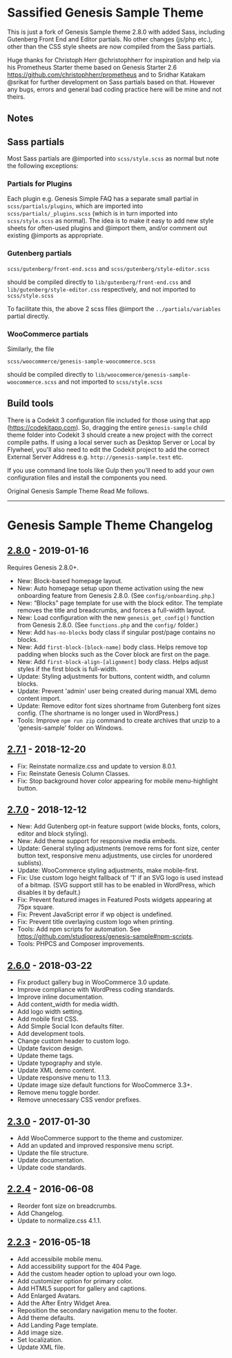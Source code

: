 # Sassified Genesis Sample Theme

This is just a fork of Genesis Sample theme 2.8.0 with added Sass, including Gutenberg Front End and Editor partials. No other changes (js/php etc.), other than the CSS style sheets are now compiled from the Sass partials.

Huge thanks for Christoph Herr @christophherr for inspiration and help via his Prometheus Starter theme based on Genesis Starter 2.6 https://github.com/christophherr/prometheus and to Sridhar Katakam @srikat for further development on Sass partials based on that. However any bugs, errors and general bad coding practice here will be mine and not theirs. 

## Notes

## Sass partials

Most Sass partials are @imported into `scss/style.scss` as normal but note the following exceptions:

### Partials for Plugins

Each plugin e.g. Genesis Simple FAQ has a separate small partial in `scss/partials/plugins`, which are imported into `scss/partials/_plugins.scss` (which is in turn imported into `scss/style.scss` as normal). The idea is to make it easy to add new style sheets for often-used plugins and @import them, and/or comment out existing @imports as appropriate.

### Gutenberg partials

`scss/gutenberg/front-end.scss`
and
`scss/gutenberg/style-editor.scss`

should be compiled directly to `lib/gutenberg/front-end.css` and `lib/gutenberg/style-editor.css` respectively, and not imported to `scss/style.scss`

To facilitate this, the above 2 scss files @import the `../partials/variables` partial directly.

### WooCommerce partials

Similarly, the file

`scss/woocommerce/genesis-sample-woocommerce.scss`

should be compiled directly to `lib/woocommerce/genesis-sample-woocommerce.scss` and not imported to `scss/style.scss`

## Build tools

There is a Codekit 3 configuration file included for those using that app (https://codekitapp.com). So, dragging the entire `genesis-sample` child theme folder into Codekit 3 should create a new project with the correct compile paths. If using a local server such as Desktop Server or Local by Flywheel, you'll also need to edit the Codekit project to add the correct External Server Address e.g. `http://genesis-sample.test` etc.

If you use command line tools like Gulp then you'll need to add your own configuration files and install the components you need.

Original Genesis Sample Theme Read Me follows.

---

# Genesis Sample Theme Changelog

## [2.8.0] - 2019-01-16
Requires Genesis 2.8.0+.

* New: Block-based homepage layout.
* New: Auto homepage setup upon theme activation using the new onboarding feature from Genesis 2.8.0. (See `config/onboarding.php`.)
* New: “Blocks” page template for use with the block editor. The template removes the title and breadcrumbs, and forces a full-width layout.
* New: Load configuration with the new `genesis_get_config()` function from Genesis 2.8.0. (See `functions.php` and the `config/` folder.)
* New: Add `has-no-blocks` body class if singular post/page contains no blocks.
* New: Add `first-block-[block-name]` body class. Helps remove top padding when blocks such as the Cover block are first on the page.
* New: Add `first-block-align-[alignment]` body class. Helps adjust styles if the first block is full-width.
* Update: Styling adjustments for buttons, content width, and column blocks.
* Update: Prevent 'admin' user being created during manual XML demo content import.
* Update: Remove editor font sizes shortname from Gutenberg font sizes config. (The shortname is no longer used in WordPress.)
* Tools: Improve `npm run zip` command to create archives that unzip to a 'genesis-sample' folder on Windows.

## [2.7.1] - 2018-12-20
* Fix: Reinstate normalize.css and update to version 8.0.1.
* Fix: Reinstate Genesis Column Classes.
* Fix: Stop background hover color appearing for mobile menu-highlight button.

## [2.7.0] - 2018-12-12
* New: Add Gutenberg opt-in feature support (wide blocks, fonts, colors, editor and block styling).
* New: Add theme support for responsive media embeds.
* Update: General styling adjustments (remove rems for font size, center button text, responsive menu adjustments, use circles for unordered sublists).
* Update: WooCommerce styling adjustments, make mobile-first.
* Fix: Use custom logo height fallback of '1' if an SVG logo is used instead of a bitmap. (SVG support still has to be enabled in WordPress, which disables it by default.)
* Fix: Prevent featured images in Featured Posts widgets appearing at 75px square.
* Fix: Prevent JavaScript error if wp object is undefined.
* Fix: Prevent title overlaying custom logo when printing.
* Tools: Add npm scripts for automation. See https://github.com/studiopress/genesis-sample#npm-scripts.
* Tools: PHPCS and Composer improvements.

## [2.6.0] - 2018-03-22
* Fix product gallery bug in WooCommerce 3.0 update.
* Improve compliance with WordPress coding standards.
* Improve inline documentation.
* Add content_width for media width.
* Add logo width setting.
* Add mobile first CSS.
* Add Simple Social Icon defaults filter.
* Add development tools.
* Change custom header to custom logo.
* Update favicon design.
* Update theme tags.
* Update typography and style.
* Update XML demo content.
* Update responsive menu to 1.1.3.
* Update image size default functions for WooCommerce 3.3+.
* Remove menu toggle border.
* Remove unnecessary CSS vendor prefixes.

## [2.3.0] - 2017-01-30
* Add WooCommerce support to the theme and customizer.
* Add an updated and improved responsive menu script.
* Update the file structure.
* Update documentation.
* Update code standards.

## [2.2.4] - 2016-06-08
* Reorder font size on breadcrumbs.
* Add Changelog.
* Update to normalize.css 4.1.1.

## [2.2.3] - 2016-05-18
* Add accessibile mobile menu.
* Add accessibility support for the 404 Page.
* Add the custom header option to upload your own logo.
* Add customizer option for primary color.
* Add HTML5 support for gallery and captions.
* Add Enlarged Avatars.
* Add the After Entry Widget Area.
* Reposition the secondary navigation menu to the footer.
* Add theme defaults.
* Add Landing Page template.
* Add image size.
* Set localization.
* Update XML file.

[2.8.0]: https://github.com/copyblogger/genesis-sample/compare/2.7.1...2.8.0
[2.7.1]: https://github.com/copyblogger/genesis-sample/compare/2.7.0...2.7.1
[2.7.0]: https://github.com/copyblogger/genesis-sample/compare/2.6.0...2.7.0
[2.6.0]: https://github.com/copyblogger/genesis-sample/compare/2.3.0...2.6.0
[2.3.0]: https://github.com/copyblogger/genesis-sample/compare/2.2.4...2.3.0
[2.2.4]: https://github.com/copyblogger/genesis-sample/compare/2.2.3...2.2.4
[2.2.3]: https://github.com/copyblogger/genesis-sample/compare/014deb3689323b7bbd4ddbfff4f5f9279a38f741...2.2.3
